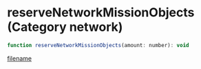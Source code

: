 # reserveNetworkMissionObjects (Category network)

```js
function reserveNetworkMissionObjects(amount: number): void
```

[filename](reserveNetworkMissionObjects_m.md ':include')